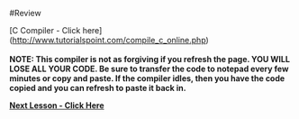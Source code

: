 #Review

[C Compiler - Click here] (http://www.tutorialspoint.com/compile_c_online.php)<br><br>
__NOTE: This compiler is not as forgiving if you refresh the page. YOU WILL LOSE ALL YOUR CODE. Be sure to transfer the code to notepad every few minutes or copy and paste. If the compiler idles, then you have the code copied and you can refresh to paste it back in.__



__[Next Lesson - Click Here](https://github.com/burnabysouthprogramming/Lessons/blob/master/6b.%20Functions.md)__
